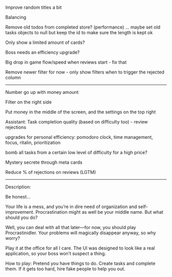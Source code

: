 Improve random titles a bit

Balancing

Remove old todos from completed store? (performance)
... maybe set old tasks objects to null but keep the id to make sure the length is kept ok

Only show a limited amount of cards?

Boss needs an efficiency upgrade?

Big drop in game flow/speed when reviews start - fix that

Remove newer filter for now - only show filters when to trigger the rejected column

---

Number go up with money amount

Filter on the right side

Put money in the middle of the screen, and the settings on the top right

Assistant: Task completion quality (based on difficulty too) - review rejections

upgrades for personal efficiency: pomodoro clock, time management, focus, ritalin, prioritization

bomb all tasks from a certain low level of difficulty for a high price?

Mystery secrete through meta cards

Reduce % of rejections on reviews (LGTM)

---

Description:

Be honest...

Your life is a mess, and you’re in dire need of organization and self-improvement. Procrastination might as well be your middle name. But what should you do?

Well, you can deal with all that later—for now, you should play Procrastinidler. Your problems will magically disappear anyway, so why worry?

Play it at the office for all I care. The UI was designed to look like a real application, so your boss won’t suspect a thing.

How to play: Pretend you have things to do. Create tasks and complete them. If it gets too hard, hire fake people to help you out.
